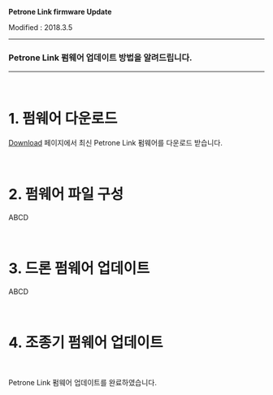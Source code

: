 **Petrone Link firmware Update**

Modified : 2018.3.5

---

<h3>Petrone Link 펌웨어 업데이트 방법을 알려드립니다.</h3>

---


<br>

# 1. 펌웨어 다운로드

[Download](/download/) 페이지에서 최신 Petrone Link 펌웨어를 다운로드 받습니다.


<br>


# 2. 펌웨어 파일 구성

ABCD


<br>


# 3. 드론 펌웨어 업데이트

ABCD


<br>


# 4. 조종기 펌웨어 업데이트

<br>


Petrone Link 펌웨어 업데이트를 완료하였습니다.

